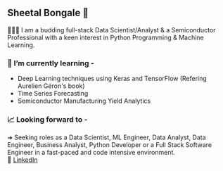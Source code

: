 ## Sheetal Bongale 👋

👩🏻‍💻  I am a budding full-stack Data Scientist/Analyst & a Semiconductor Professional with a keen interest in Python Programming & Machine Learning.

### 🌱 I’m currently learning -
- Deep Learning techniques using Keras and TensorFlow (Refering Aurelien Géron's book)
- Time Series Forecasting
- Semiconductor Manufacturing Yield Analytics

### 📈  Looking forward to - 
➜ Seeking roles as a Data Scientist, ML Engineer, Data Analyst, Data Engineer, Business Analyst, Python Developer or a Full Stack Software Engineer in a fast-paced and code intensive environment.
<br /> 💼 [LinkedIn](https://www.linkedin.com/in/sheetal-bongale/)


